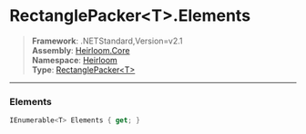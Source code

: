# RectanglePacker\<T>.Elements

> **Framework**: .NETStandard,Version=v2.1  
> **Assembly**: [Heirloom.Core][0]  
> **Namespace**: [Heirloom][0]  
> **Type**: [RectanglePacker\<T>][1]  

--------------------------------------------------------------------------------

### Elements

```cs
IEnumerable<T> Elements { get; }
```

[0]: ..\Heirloom.Core.md
[1]: Heirloom.RectanglePacker[T].md
